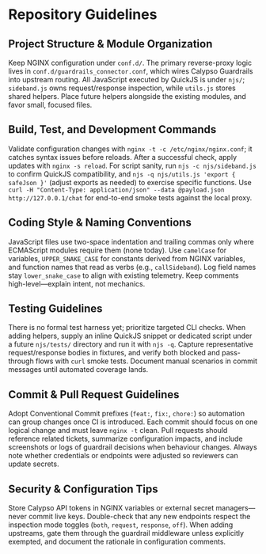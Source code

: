 # Repository Guidelines

## Project Structure & Module Organization
Keep NGINX configuration under `conf.d/`. The primary reverse-proxy logic lives in `conf.d/guardrails_connector.conf`, which wires Calypso Guardrails into upstream routing. All JavaScript executed by QuickJS is under `njs/`; `sideband.js` owns request/response inspection, while `utils.js` stores shared helpers. Place future helpers alongside the existing modules, and favor small, focused files.

## Build, Test, and Development Commands
Validate configuration changes with `nginx -t -c /etc/nginx/nginx.conf`; it catches syntax issues before reloads. After a successful check, apply updates with `nginx -s reload`. For script sanity, run `njs -c njs/sideband.js` to confirm QuickJS compatibility, and `njs -q njs/utils.js 'export { safeJson }'` (adjust exports as needed) to exercise specific functions. Use `curl -H "Content-Type: application/json" --data @payload.json http://127.0.0.1/chat` for end-to-end smoke tests against the local proxy.

## Coding Style & Naming Conventions
JavaScript files use two-space indentation and trailing commas only where ECMAScript modules require them (none today). Use `camelCase` for variables, `UPPER_SNAKE_CASE` for constants derived from NGINX variables, and function names that read as verbs (e.g., `callSideband`). Log field names stay `lower_snake_case` to align with existing telemetry. Keep comments high-level—explain intent, not mechanics.

## Testing Guidelines
There is no formal test harness yet; prioritize targeted CLI checks. When adding helpers, supply an inline QuickJS snippet or dedicated script under a future `njs/tests/` directory and run it with `njs -q`. Capture representative request/response bodies in fixtures, and verify both blocked and pass-through flows with `curl` smoke tests. Document manual scenarios in commit messages until automated coverage lands.

## Commit & Pull Request Guidelines
Adopt Conventional Commit prefixes (`feat:`, `fix:`, `chore:`) so automation can group changes once CI is introduced. Each commit should focus on one logical change and must leave `nginx -t` clean. Pull requests should reference related tickets, summarize configuration impacts, and include screenshots or logs of guardrail decisions when behaviour changes. Always note whether credentials or endpoints were adjusted so reviewers can update secrets.

## Security & Configuration Tips
Store Calypso API tokens in NGINX variables or external secret managers—never commit live keys. Double-check that any new endpoints respect the inspection mode toggles (`both`, `request`, `response`, `off`). When adding upstreams, gate them through the guardrail middleware unless explicitly exempted, and document the rationale in configuration comments.
